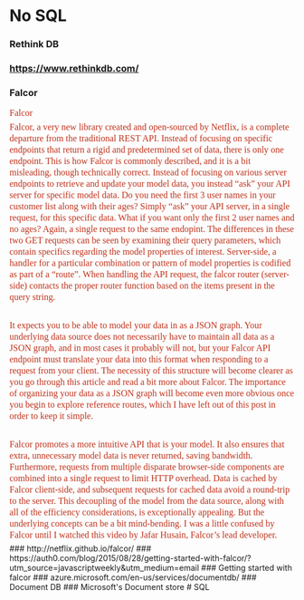 # No SQL
### Rethink DB
### https://www.rethinkdb.com/
### Falcor
<h3 id="falcor" style="box-sizing: border-box; margin-top: 0px; margin-bottom: 5px; padding: 0px; border: 0px; font-stretch: inherit; vertical-align: baseline;"><font color="#bf311a" face="Signika Negative, serif" size="3"><span style="font-weight: normal; line-height: 20px;">Falcor</span></font></h3><h3 id="falcor" style="box-sizing: border-box; margin-top: 0px; margin-bottom: 5px; padding: 0px; border: 0px; font-stretch: inherit; vertical-align: baseline;"><font color="#bf311a" face="Signika Negative, serif" size="3"><span style="font-weight: normal; line-height: 20px;">Falcor, a very new library created and open-sourced by Netflix, is a complete departure from the traditional REST API. Instead of focusing on specific endpoints that return a rigid and predetermined set of data, there is only one endpoint. This is how Falcor is commonly described, and it is a bit misleading, though technically correct. Instead of focusing on various server endpoints to retrieve and update your model data, you instead &#x201C;ask&#x201D; your API server for specific model data. Do you need the first 3 user names in your customer list along with their ages? Simply &#x201C;ask&#x201D; your API server, in a single request, for this specific data. What if you want only the first 2 user names and no ages? Again, a single request to the same endopint. The differences in these two GET requests can be seen by examining their query parameters, which contain specifics regarding the model properties of interest. Server-side, a handler for a particular combination or pattern of model properties is codified as part of a &#x201C;route&#x201D;. When handling the API request, the falcor router (server-side) contacts the proper router function based on the items present in the query string.</span></font></h3><h3 id="falcor" style="box-sizing: border-box; margin-top: 0px; margin-bottom: 5px; padding: 0px; border: 0px; font-stretch: inherit; vertical-align: baseline;"><font color="#bf311a" face="Signika Negative, serif" size="3"><span style="font-weight: normal; line-height: 20px;"><br></span></font></h3><h3 id="falcor" style="box-sizing: border-box; margin-top: 0px; margin-bottom: 5px; padding: 0px; border: 0px; font-stretch: inherit; vertical-align: baseline;"><font color="#bf311a" face="Signika Negative, serif" size="3"><span style="font-weight: normal; line-height: 20px;">It expects you to be able to model your data in as a JSON graph. Your underlying data source does not necessarily have to maintain all data as a JSON graph, and in most cases it probably will not, but your Falcor API endpoint must translate your data into this format when responding to a request from your client. The necessity of this structure will become clearer as you go through this article and read a bit more about Falcor. The importance of organizing your data as a JSON graph will become even more obvious once you begin to explore reference routes, which I have left out of this post in order to keep it simple.</span></font></h3><h3 id="falcor" style="box-sizing: border-box; margin-top: 0px; margin-bottom: 5px; padding: 0px; border: 0px; font-stretch: inherit; vertical-align: baseline;"><font color="#bf311a" face="Signika Negative, serif" size="3"><span style="font-weight: normal; line-height: 20px;"><br></span></font></h3><h3 id="falcor" style="box-sizing: border-box; margin-top: 0px; margin-bottom: 5px; padding: 0px; border: 0px; font-stretch: inherit; vertical-align: baseline;"><font color="#bf311a" face="Signika Negative, serif" size="3"><span style="font-weight: normal; line-height: 20px;">Falcor promotes a more intuitive API that is your model. It also ensures that extra, unnecessary model data is never returned, saving bandwidth. Furthermore, requests from multiple disparate browser-side components are combined into a single request to limit HTTP overhead. Data is cached by Falcor client-side, and subsequent requests for cached data avoid a round-trip to the server. This decoupling of the model from the data source, along with all of the efficiency considerations, is exceptionally appealing. But the underlying concepts can be a bit mind-bending. I was a little confused by Falcor until I watched this video by Jafar Husain, Falcor&#x2019;s lead developer.</span></font></h3>
### http://netflix.github.io/falcor/
### https://auth0.com/blog/2015/08/28/getting-started-with-falcor/?utm_source=javascriptweekly&utm_medium=email
### Getting started with falcor
### azure.microsoft.com/en-us/services/documentdb/
### Document DB
### Microsoft's Document store
# SQL
